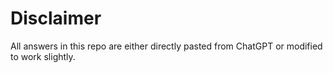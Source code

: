 # Disclaimer
All answers in this repo are either directly pasted from ChatGPT or modified to work slightly.